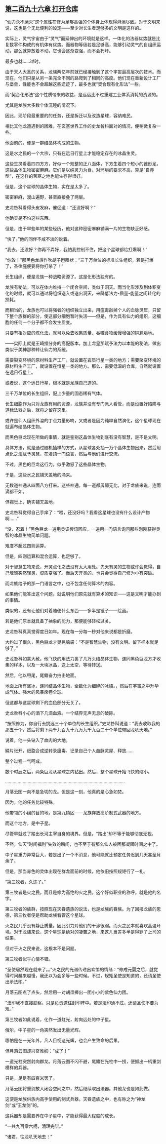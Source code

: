 ## [第二百九十六章 打开仓库](https://www.xxbiquge.com/11_11207/9237564.html)


  “仙力永不磨灭”这个属性在修为足够高强的个体身上体现得淋漓尽致。对于文明来说，这也是个无比便利的设定——至少对长生者足够多的文明是这样的。

  实际上，灵气宇宙由于“灵气”而延伸出的环境就是这样。一体化的法器优势就是比复数零件构成的有机体有优势。而器物等级若是足够高，能够引动灵气的自组织运动，那么就算放着不动，它也会逐渐变强，而不会朽坏。

  最多也就……过时。

  由于天人大圣的关系，龙族两亿年前就已经接触到了这个宇宙最高层次的技术。而现在，他们只是从另一条完全不同的路爬到了相同的高度。他们现在重新设计工厂与堡垒，性能也不会超越这些遗迹了，最多也就“契合现有化形法”一些。

  而“契合化形法”这个性质带来的收益，是远远比不过重建工业体系消耗的资源的。

  尤其是龙族大多数个体沉睡的情况下。

  因此，现阶段最重要的的任务，还是拆迁以及改造星球，容纳难民。

  相比其他龙遭遇到的困难，在玄塞世界工作的史龙咎科面对的情况，便稍微复杂一些。

  他面前的，便是一群结晶体构成的生物。

  这是水之民的一个大宗，只有在远日行星上才能稳定存在的冰晶生灵。

  这些生灵看着四四方方，好似一个规整的正八面体，下方生着四个短小的锥形足。这些晶体生物密密麻麻。它们是以纯灵力为食，对环境的要求不高，算是“自养型”，在这样的苦寒之地也能生存得很好。

  但是，这个星球的晶体生物，实在是太多了。

  密密麻麻，漫山遍野，甚至直接叠了两层。

  史龙咎科看得头皮发麻，催促道：“还没好啊？”

  他确实是不怕这些东西。

  但是，由于早些年的某些经历，他对这种密密麻麻铺满一片的生物缺乏好感。

  “快了。”他的同伴不咸不淡的说着。

  “我去，还没好？你再不弄好，我怕我控制不住，把这个星球都给打爆啊！”

  “你敢！”那黑色龙族作吹胡子瞪眼状：“三千万单位的标准长生组织，若是打爆了，圣律庭便要将你打杀了！”

  长生组织，便是龙族一种战略资源了。这是化形法独有的。

  龙族有秘法，可以在体内维持一个闭合空间，类似于洞天。而当化形涉及到体积变化的时候，就可以通过将组织送入或送出洞天，来降低法力-质量-能量之间转化的损耗。

  而相当的，龙族也可以将强者的组织独立出来，用瘟毒敲掉个人的血脉灵犀，只留下整个族群的部分，使这部分细胞暂时失活——但是，作为具有仙力的组织，这细胞的任何一个分子都不会发生质变。

  只要有相对应的炼化法，就可以免去收集质量、吞噬食物缓慢增强的尴尬境地。

  ——实际上就是王崎捏分身的高配版本，加上龙皇那赋予法力以本能的秘法，做出类似于美神那种转让仙力的系统。

  需要裂变环境的原材料生产工厂，就设置在岩质行星一类的地方；需要聚变环境的原材料生产工厂，就设置在恒星一类的地方。那么，需要低温的仓库，自然就设置在远日行星上。

  或者说，这个远日行星，根本就是龙族自己造的。

  三千万单位的长生组织，配上少量的固态稀有气体。

  长生细胞作为只对龙族有用的资源，龙族并没有专门派人看管，而是设置好陷阱与道标法器之后，就将之留在这里。

  或许是仙人组织外溢的丁点力量影响，又或者是因为纯粹自然演化，这个星球现在就遍布结晶体生物。

  而黑色巨龙现在所做的事情，就是鉴别这晶体生物到底有没有智慧，是不是文明。

  具体方法，就是通过随机抽样的方式，从星球各处抽一万个晶体生物出来，然后用点化之法赋予灵慧，在灌顶一门语言，然后与他们进行交流。

  不过，黑色的巨龙这行为，似乎激怒了这些晶体生物。

  于是，这些水之民铺天盖地的涌来。

  无数道神通从四面八方打来。这些神通，每一道都孱弱无比，对于龙族来说，连雨滴都不如。

  但视觉上，确实铺天盖地。

  史龙咎科觉得自己手痒了：“喂，还没好吗？我看这星球也没有什么设计产物啊……”

  “没，忍着！”黑色巨龙一遍用灵识传讯回应，一遍用一门语言询问那些刚刚获得灵智的冰晶生物简单问题。

  难度不超过四则运算。

  但是，四则运算和混合运算，也足够了。

  对于智慧生物来说，开灵点化之法没有太大用处。先天有灵的生物或许会觉得，自己魂魄突然轻灵，资质变强了。而后天开灵的，也只会觉得自己修为小有突破。

  而龙族给予的那一门语言之中，也不包含任何算术的内容。

  如果他们能答出这个问题，就说明他们原先就有算术的知识——这是文明才能办到的事情。

  类似的，还有让他们对着随便什么东西——多半是镜子——绘画。

  若是他们原本就具备了抽象的能力，那便能够轻松过关。

  史龙咎科真真觉得度日如年。现在每一分每一秒对他来说都是折磨。

  大约过了很久，黑色巨龙才晃晃脑袋：“不是智慧生物，没有文明。留下样本就足够了。”

  史龙咎科如蒙大赦。他飞快的用法力裹了几万头结晶体生物，连同黑色巨龙方才收集的样本，以及一大块冰晶，送上太空，等待转送。

  然后，他以甩尾，尾鳍奋力拍击地面。

  地面上所有坚冰，连同结晶体生物，全数化为细碎的冰碴。，然后在宇宙之中升华成气体。强大的风暴席卷全球。

  但这都与这星球剩下的血色部分无关了。

  史龙咎科小心的洒下几滴血液。一个结界无声无息的破除。

  “按照修为，你自行去挑选三十个单位的长生组织。”史龙咎科说道：“我去收取我的那五十个，然后将剩下两千九百九十九万九千九百二十个单位带回龙吼天地。”

  说着，他一头钻入了血肉的大地。

  鳞片张开，细胞合成逆转录瘟毒、记录自己个人血脉灵犀、释放……

  整个过程一气呵成。

  数个时辰之后，两条巨龙从星球之内钻出。然后，整个星球开始飞快的缩小。

  ……………………………………………………………………………………

  月落云图一向不是急切的龙。但是这一刻，他真的是心急如焚。

  因为，他的任务比较特殊。

  他带领的小组的目的地，是第九镇区——龙族存放高阶制式武器的地方。

  而这个地方，是中子星。

  尽管早就过了踏出长河主宰自身的境界。但是，“踏出”却不等于能够彻底无视。

  不然，仙天“时间福利”失效的瞬间，也不至于有那么仙人被困那凝固时间之中了。

  中子星重力异常巨大，若是出了一个不消息，他可能就比预定任务迟到几天甚至月余了。

  但是，那当赤色的灵体出现在群龙面前的时候，他依旧按照规矩行了一礼。

  “第三牧者，久违了。”

  第三牧者是火之民，而且是修为高绝的火之民。这个好似职业的称呼，就是他的名字。

  第三牧者的族群，按照现在天眷遗族的说法，也是龙族的眷族。为了回报龙族的恩德，第三牧者便是帮助龙族看管这个星球。

  火之民几乎没有静止质量，因此引力对他们的干涉很弱。而火之民本就喜欢高温环境。对于龙族来说，这个星球是绝对的凄苦之地，来这儿当差多半是得罪了上司的结果。

  但对于火之民来说，这根本不是问题。

  第三牧者似乎心情不错。

  “圣使居然现在就来了。。”火之民的光谱传递出欢愉的情绪：“修成元婴之后，就觉得时间越来越慢，我还以为会多等一些时候。不过，规矩圣使是知道的，还请圣使出示法印。”

  月落云图点了点头，然后用一对胡须捧出一团小小的紫色仙力团。

  “法印我不直接勘察，只是负责送往封印阵中。若是法印通不过，还请圣使不要为难。”

  第三牧者如此说着，化作一道虹光，射向远处的中子星。

  俄尔，中子星的一角突然发出无量光辉。

  哪怕是在一光年外，凡人目视这光辉，也会产生致命的后果。

  但月落云图却兴奋难抑：“成了！”

  一道光柱突然射向群龙。月落云图不闪不避，尾鳍在光柱中一捞，便抓出一柄重剑模样的兵器。

  只是，足足有四百米罢了。

  月落云图将重剑放入闭合空间之中，然后继续取出法器。其他龙也是如此做。

  这便是龙族供族内高手使用的制式兵器。天眷遗族之中，也有称之为“神龙剑”或“王龙剑”的。

  这兵器却是需要养在中子星中，才能获得最大程度的成长。

  “一共九百零六柄，清理完毕。”

  “诸君，往龙吼天地去！”

